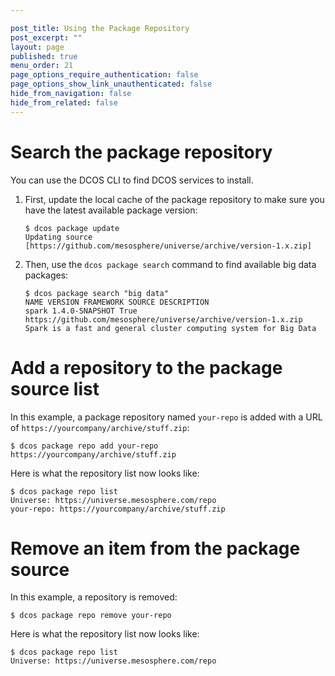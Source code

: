 ```yaml
---

post_title: Using the Package Repository
post_excerpt: ""
layout: page
published: true
menu_order: 21
page_options_require_authentication: false
page_options_show_link_unauthenticated: false
hide_from_navigation: false
hide_from_related: false
---
```

# Search the package repository

You can use the DCOS CLI to find DCOS services to install.

1.  First, update the local cache of the package repository to make sure you have the latest available package version:

        $ dcos package update
        Updating source [https://github.com/mesosphere/universe/archive/version-1.x.zip]


2.  Then, use the `dcos package search` command to find available big data packages:

        $ dcos package search "big data"
        NAME VERSION FRAMEWORK SOURCE DESCRIPTION
        spark 1.4.0-SNAPSHOT True https://github.com/mesosphere/universe/archive/version-1.x.zip Spark is a fast and general cluster computing system for Big Data


# Add a repository to the package source list

In this example, a package repository named `your-repo` is added with a URL of `https://yourcompany/archive/stuff.zip`:

    $ dcos package repo add your-repo https://yourcompany/archive/stuff.zip


Here is what the repository list now looks like:

    $ dcos package repo list
    Universe: https://universe.mesosphere.com/repo
    your-repo: https://yourcompany/archive/stuff.zip


# Remove an item from the package source

In this example, a repository is removed:

    $ dcos package repo remove your-repo


Here is what the repository list now looks like:

    $ dcos package repo list
    Universe: https://universe.mesosphere.com/repo